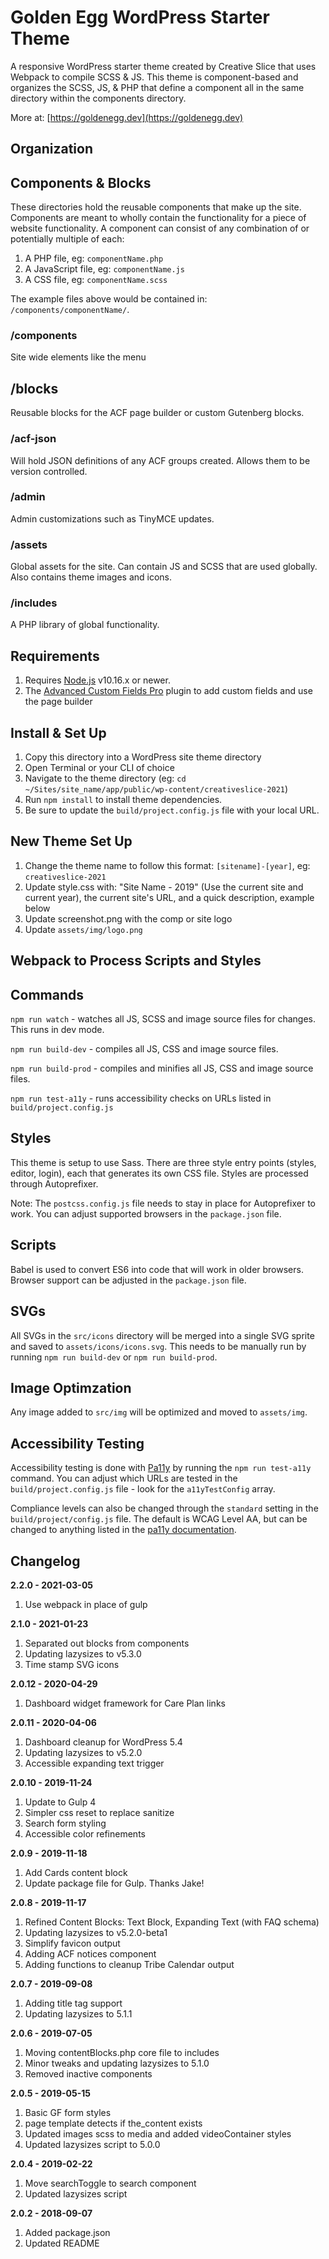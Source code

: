 # Golden Egg WordPress Starter Theme

A responsive WordPress starter theme created by Creative Slice that uses Webpack to compile SCSS &amp; JS. This theme is component-based and organizes the SCSS, JS, &amp; PHP that define a component all in the same directory within the components directory.

More at: [https://goldenegg.dev](https://goldenegg.dev)

## Organization

## Components & Blocks

These directories hold the reusable components that make up the site. Components are meant to wholly contain the functionality for a piece of website functionality. A component can consist of any combination of or potentially multiple of each:

1. A PHP file, eg: `componentName.php`
1. A JavaScript file, eg: `componentName.js`
1. A CSS file, eg: `componentName.scss`

The example files above would be contained in: `/components/componentName/`.

### /components

Site wide elements like the menu 

## /blocks

Reusable blocks for the ACF page builder or custom Gutenberg blocks.

### /acf-json

Will hold JSON definitions of any ACF groups created. Allows them to be version controlled.

### /admin

Admin customizations such as TinyMCE updates.

### /assets

Global assets for the site. Can contain JS and SCSS that are used globally. Also contains theme images and icons.

### /includes

A PHP library of global functionality.

## Requirements

1. Requires [Node.js](https://nodejs.org) v10.16.x or newer.
1. The [Advanced Custom Fields Pro](https://www.advancedcustomfields.com/) plugin to add custom fields and use the page builder


## Install &amp; Set Up

1. Copy this directory into a WordPress site theme directory
1. Open Terminal or your CLI of choice
1. Navigate to the theme directory (eg: `cd ~/Sites/site_name/app/public/wp-content/creativeslice-2021`)
1. Run `npm install` to install theme dependencies.
1. Be sure to update the `build/project.config.js` file with your local URL.


## New Theme Set Up

1. Change the theme name to follow this format: `[sitename]-[year]`, eg: `creativeslice-2021`
1. Update style.css with: "Site Name - 2019" (Use the current site and current year), the current site's URL, and a quick description, example below
1. Update screenshot.png with the comp or site logo
1. Update `assets/img/logo.png`


## Webpack to Process Scripts and Styles

## Commands
`npm run watch` - watches all JS, SCSS and image source files for changes. This runs in dev mode.

`npm run build-dev` - compiles all JS, CSS and image source files.

`npm run build-prod` - compiles and minifies all JS, CSS and image source files. 

`npm run test-a11y` - runs accessibility checks on URLs listed in `build/project.config.js`

## Styles
This theme is setup to use Sass. There are three style entry points (styles, editor, login), each that generates its own CSS file. Styles are processed through Autoprefixer.

Note: The `postcss.config.js` file needs to stay in place for Autoprefixer to work. You can adjust supported browsers in the `package.json` file.

## Scripts
Babel is used to convert ES6 into code that will work in older browsers. Browser support can be adjusted in the `package.json` file.

## SVGs
All SVGs in the `src/icons` directory will be merged into a single SVG sprite and saved to `assets/icons/icons.svg`. This needs to be manually run by running `npm run build-dev` or `npm run build-prod`.

## Image Optimzation
Any image added to `src/img` will be optimized and moved to `assets/img`. 

## Accessibility Testing
Accessibility testing is done with [Pa11y](https://www.npmjs.com/package/pa11y) by running the `npm run test-a11y` command. You can adjust which URLs are tested in the `build/project.config.js` file - look for the `a11yTestConfig` array. 

Compliance levels can also be changed through the `standard` setting in the `build/project/config.js` file. The default is WCAG Level AA, but can be changed to anything listed in the [pa11y documentation](https://github.com/pa11y/pa11y#standard-string).






## Changelog

**2.2.0 - 2021-03-05**

1. Use webpack in place of gulp


**2.1.0 - 2021-01-23**

1. Separated out blocks from components
1. Updating lazysizes to v5.3.0
1. Time stamp SVG icons


**2.0.12 - 2020-04-29**

1. Dashboard widget framework for Care Plan links

**2.0.11 - 2020-04-06**

1. Dashboard cleanup for WordPress 5.4
1. Updating lazysizes to v5.2.0
1. Accessible expanding text trigger

**2.0.10 - 2019-11-24**

1. Update to Gulp 4
1. Simpler css reset to replace sanitize
1. Search form styling
1. Accessible color refinements

**2.0.9 - 2019-11-18**

1. Add Cards content block
1. Update package file for Gulp. Thanks Jake!

**2.0.8 - 2019-11-17**

1. Refined Content Blocks: Text Block, Expanding Text (with FAQ schema)
1. Updating lazysizes to v5.2.0-beta1
1. Simplify favicon output
1. Adding ACF notices component
1. Adding functions to cleanup Tribe Calendar output

**2.0.7 - 2019-09-08**

1. Adding title tag support
1. Updating lazysizes to 5.1.1

**2.0.6 - 2019-07-05**

1. Moving contentBlocks.php core file to includes
1. Minor tweaks and updating lazysizes to 5.1.0
1. Removed inactive components

**2.0.5 - 2019-05-15**

1. Basic GF form styles
1. page template detects if the_content exists
1. Updated images scss to media and added videoContainer styles
1. Updated lazysizes script to 5.0.0

**2.0.4 - 2019-02-22**

1. Move searchToggle to search component
1. Updated lazysizes script

**2.0.2 - 2018-09-07**

1. Added package.json
1. Updated README

